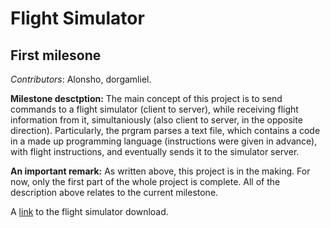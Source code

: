 Flight Simulator
=======

First milesone
-----------
_Contributors_: Alonsho, dorgamliel.

**Milestone desctption:** The main concept of this project is to send commands to a flight simulator (client to server), while receiving flight information from it, simultaniously  (also client to server, in the opposite direction).
Particularly, the prgram parses a text file, which contains a code in a made up programming language (instructions were given in advance), with flight instructions, and eventually sends it to the simulator server.


**An important remark:** As written above, this project is in the making.  For now, only the first part of the whole project is complete. All of the description above relates to the current milestone.

A [link](https://www.flightgear.org/download/) to the flight simulator download.
